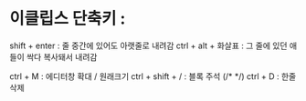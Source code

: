 ﻿
이클립스 단축키 :
===============

shift + enter : 줄 중간에 있어도 아랫줄로 내려감
ctrl + alt + 화살표 : 그 줄에 있던 애들이 싹다 복사돼서 내려감

ctrl + M : 에디터창 확대 / 원래크기
ctrl + shift + / : 블록 주석 (/* */)
ctrl + D : 한줄 삭제 

